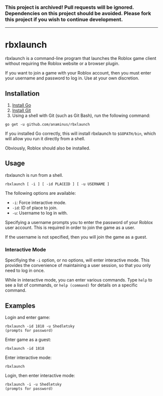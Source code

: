 ### This project is archived! Pull requests will be ignored. Dependencies on this project should be avoided. Please fork this project if you wish to continue development.
----

# rbxlaunch

rbxlaunch is a command-line program that launches the Roblox game client
without requiring the Roblox website or a browser plugin.

If you want to join a game with your Roblox account, then you must enter your
username and password to log in. Use at your own discretion.

## Installation

1. [Install Go](https://golang.org/doc/install)
2. [Install Git](http://git-scm.com/downloads)
3. Using a shell with Git (such as Git Bash), run the following command:

```
go get -u github.com/anaminus/rbxlaunch
```

If you installed Go correctly, this will install rbxlaunch to `$GOPATH/bin`,
which will allow you run it directly from a shell.

Obviously, Roblox should also be installed.

## Usage

rbxlaunch is run from a shell.

```
rbxlaunch [ -i ] [ -id PLACEID ] [ -u USERNAME ]
```

The following options are available:

- `-i`: Force interactive mode.
- `-id`: ID of place to join.
- `-u`: Username to log in with.

Specifying a username prompts you to enter the password of your Roblox user
account. This is required in order to join the game as a user.

If the username is not specified, then you will join the game as a guest.

### Interactive Mode

Specifiying the `-i` option, or no options, will enter interactive mode. This
provides the convenience of maintaining a user session, so that you only need
to log in once.

While in interactive mode, you can enter various commands. Type `help` to see
a list of commands, or `help (command)` for details on a specific command.

## Examples

Login and enter game:
```
rbxlaunch -id 1818 -u Shedletsky
(prompts for password)
```

Enter game as a guest:
```
rbxlaunch -id 1818
```

Enter interactive mode:
```
rbxlaunch
```

Login, then enter interactive mode:
```
rbxlaunch -i -u Shedletsky
(prompts for password)
```
